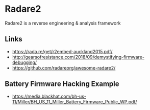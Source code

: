 # Radare2
Radare2 is a reverse engineering & analysis framework

## Links
- <https://rada.re/get/r2embed-auckland2015.pdf/>
- <http://gearsofresistance.com/2018/09/demystifying-firmware-debugging/>
- <https://github.com/radareorg/awesome-radare2/>

## Battery Firmware Hacking Example
- <https://media.blackhat.com/bh-us-11/Miller/BH_US_11_Miller_Battery_Firmware_Public_WP.pdf/>
